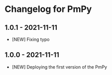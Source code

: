 Changelog for PmPy
===================
1.0.1 - 2021-11-11
------------------

- [NEW] Fixing typo

1.0.0 - 2021-11-11
------------------

- [NEW] Deploying the first version of the PmPy
